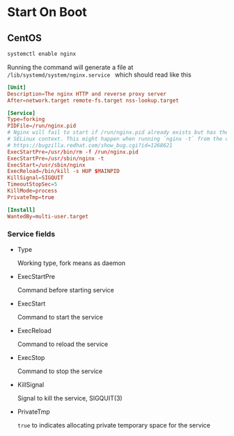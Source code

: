 # Start On Boot

## CentOS

```bash
systemctl enable nginx
```

Running the command will generate a file at `/lib/systemd/system/nginx.service
` which should read like this

```conf
[Unit]
Description=The nginx HTTP and reverse proxy server
After=network.target remote-fs.target nss-lookup.target

[Service]
Type=forking
PIDFile=/run/nginx.pid
# Nginx will fail to start if /run/nginx.pid already exists but has the wrong
# SELinux context. This might happen when running `nginx -t` from the cmdline.
# https://bugzilla.redhat.com/show_bug.cgi?id=1268621
ExecStartPre=/usr/bin/rm -f /run/nginx.pid
ExecStartPre=/usr/sbin/nginx -t
ExecStart=/usr/sbin/nginx
ExecReload=/bin/kill -s HUP $MAINPID
KillSignal=SIGQUIT
TimeoutStopSec=5
KillMode=process
PrivateTmp=true

[Install]
WantedBy=multi-user.target
```

### Service fields

- Type
    
    Working type, fork means as daemon

- ExecStartPre

    Command before starting service

- ExecStart

    Command to start the service

- ExecReload

    Command to reload the service

- ExecStop

    Command to stop the service

- KillSignal

    Signal to kill the service, SIGQUIT(3)

- PrivateTmp

    `true` to indicates allocating private temporary space for the service


